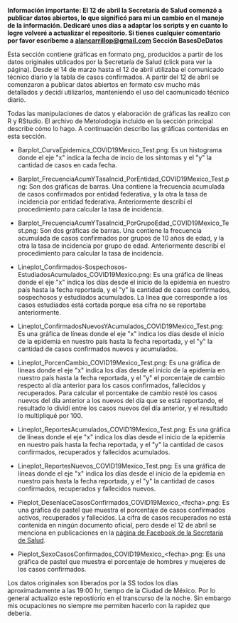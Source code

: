 **Información importante: El 12 de abril la Secretaría de Salud comenzó a publicar datos abiertos, lo que significó para mí un cambio en el manejo de la información. Dedicaré unos días a adaptar los scripts y en cuanto lo logre volveré a actualizar el repositorio. Si tienes cualquier comentario por favor escríbeme a alancarrillop@gmail.com
Sección BasesDeDatos**

Esta sección contiene gráficas en formato png, producidos a partir de los datos originales ublicados por la Secretaría de Salud (click para ver la página). Desde el 14 de marzo hasta el 12 de abril utilizaba el comunicado técnico diario y la tabla de casos confirmados. A partir del 12 de abril se comenzaron a publicar datos abiertos en formato csv mucho más detallados y decidí utilizarlos, manteniendo el uso del caomunicado técnico diario.

Todas las manipulaciones de datos y elaboración de gráficas las realizo con R y RStudio. El archivo de Metolodogia incluido en la sección principal describe cómo lo hago. A continuación describo las gráficas contenidas en esta sección.

- Barplot_CurvaEpidemica_COVID19Mexico_Test.png: Es un histograma donde el eje "x" indica la fecha de incio de los síntomas y el "y" la cantidad de casos en cada fecha.

- Barplot_FrecuenciaAcumYTasaIncid_PorEntidad_COVID19Mexico_Test.png: Son dos gráficas de barras. Una contiene la frecuencia acumulada de casos confirmados por entidad federativa, y la otra la tasa de incidencia por entidad federativa. Anteriormente describí el procedimiento para calcular la tasa de incidencia.

- Barplot_FrecuenciaAcumYTasaIncid_PorGrupoEdad_COVID19Mexico_Test.png: Son dos gráficas de barras. Una contiene la frecuencia acumulada de casos confirmados por grupos de 10 años de edad, y la otra la tasa de incidencia por grupo de edad. Anteriormente describí el procedimiento para calcular la tasa de incidencia.

- Lineplot_Confirmados-Sospechosos-EstudiadosAcumulados_COVID19Mexico.png: Es una gráfica de líneas donde el eje "x" indica los días desde el inicio de la epidemia en nuestro país hasta la fecha reportada, y el "y" la cantidad de casos confirmados, sospechosos y estudiados acumulados. La línea que corresponde a los casos estudiados está cortada porque esa cifra no se reportaba anteriormente.

- Lineplot_ConfirmadosNuevosYAcumulados_COVID19Mexico_Test.png: Es una gráfica de líneas donde el eje "x" indica los días desde el inicio de la epidemia en nuestro país hasta la fecha reportada, y el "y" la cantidad de casos confirmados nuevos y acumulados.

- Lineplot_PorcenCambio_COVID19Mexico_Test.png: Es una gráfica de líneas donde el eje "x" indica los días desde el inicio de la epidemia en nuestro país hasta la fecha reportada, y el "y" el porcentaje de cambio respecto al día anterior para los casos confirmados, fallecidos y recuperados. Para calcular el porcentake de cambio resté los casos nuevos del día anterior a los nuevos del día que se está reportando, el resultado lo dividí entre los casos nuevos del día anterior, y el resultado lo multipliqué por 100.

- Lineplot_ReportesAcumulados_COVID19Mexico_Test.png: Es una gráfica de líneas donde el eje "x" indica los días desde el inicio de la epidemia en nuestro país hasta la fecha reportada, y el "y" la cantidad de casos confirmados, recuperados y fallecidos acumulados.

- Lineplot_ReportesNuevos_COVID19Mexico_Test.png: Es una gráfica de líneas donde el eje "x" indica los días desde el inicio de la epidemia en nuestro país hasta la fecha reportada, y el "y" la cantidad de casos confirmados, recuperados y fallecidos nuevos.

- Pieplot_DesenlaceCasosConfirmados_COVID19Mexico_\<fecha>.png: Es una gráfica de pastel que muestra el porcentaje de casos confirmados activos, recuperados y fallecidos. La cifra de casos recuperados no está contenida en ningún documento oficial, pero desde el 12 de abril se menciona en publicaciones en la [página de Facebook de la Secretaría de Salud](https://www.facebook.com/SecretariadeSaludMX/).

- Pieplot_SexoCasosConfirmados_COVID19Mexico_\<fecha>.png: Es una gráfica de pastel que muestra el porcentaje de hombres y muejeres de los casos confirmados.

Los datos originales son liberados por la SS todos los días aproximadamente a las 19:00 hr, tiempo de la Ciudad de México. Por lo general actualizo este repostiorio en el transcurso de la noche. Sin embargo mis ocupaciones no siempre me permiten hacerlo con la rapidez que debería.
